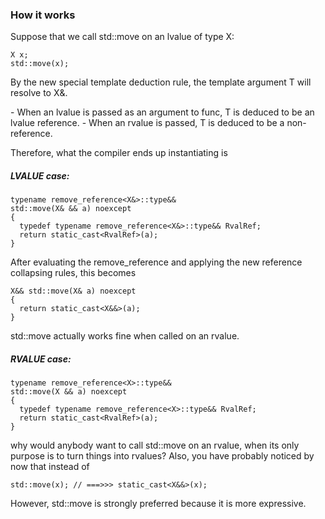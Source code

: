 

### How it works
Suppose that we call std::move on an lvalue of type X:
```
X x;
std::move(x);
```
By the new special template deduction rule, the template argument T will resolve to X&.

<A>
- When an lvalue is passed as an argument to func, T is deduced to be an lvalue reference.
- When an rvalue is passed, T is deduced to be a non-reference.
</A>

Therefore, what the compiler ends up instantiating is
##### LVALUE case:
```
typename remove_reference<X&>::type&&
std::move(X& && a) noexcept
{
  typedef typename remove_reference<X&>::type&& RvalRef;
  return static_cast<RvalRef>(a);
}
```

After evaluating the remove_reference and applying the new reference collapsing rules, this becomes
```
X&& std::move(X& a) noexcept
{
  return static_cast<X&&>(a);
}
```

std::move actually works fine when called on an rvalue.

##### RVALUE case:
```
typename remove_reference<X>::type&&
std::move(X && a) noexcept
{
  typedef typename remove_reference<X>::type&& RvalRef;
  return static_cast<RvalRef>(a);
}
```

why would anybody want to call std::move on an rvalue, when its only purpose is to turn things into rvalues?
Also, you have probably noticed by now that instead of

```
std::move(x); // ===>>> static_cast<X&&>(x);
```

However, std::move is strongly preferred because it is more expressive.
